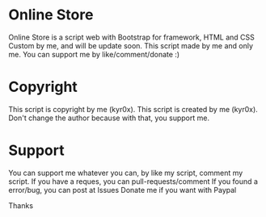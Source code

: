 # Online Store
Online Store is a script web with Bootstrap for framework, HTML and CSS Custom by me, and will be update soon.
This script made by me and only me. You can support me by like/comment/donate :)

# Copyright
This script is copyright by me (kyr0x).
This script is created by me (kyr0x).
Don't change  the author because with that, you support me.

# Support
You can support me whatever you can, by like my script, comment my script.
If you have a reques, you can pull-requests/comment
If you found a error/bug, you can post at Issues
Donate me if you want with Paypal

Thanks
